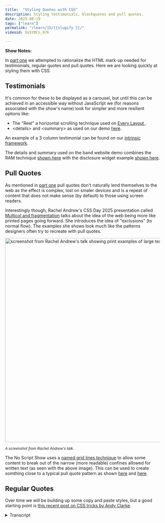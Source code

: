 ```yaml
---
title:  "Styling Quotes with CSS"
description: Styling testimonials, blockquotes and pull quotes.
date: 2025-08-19
tags: ["learn"]
permalink: "/learn/15/{{slugify }}/"
videoid: Ov5Y0Cn_87k

---
```


 **Show Notes:**

 In [part one](/24/) we attempted to rationalize the HTML mark-up needed for testimonials, regular quotes and pull quotes. Here we are looking quickly at styling them with CSS. 

## Testimonials

It's common for these to be displayed as a carousel, but until this can be achieved in an accessible way without JavaScript we (for reasons associated with the show's name) look for simpler and more resilient options like:

- The "Reel" a horizontal scrolling technique used on [Every Layout ](https://every-layout.dev/).
- &lt;details&gt; and &lt;summary&gt; as used on our demo [here](https://band.here24.co/).

An example of a 3 column testimonial can be found on our [intrinsic framework](https://intrinsicframework.here24.co/testimonials/).

The details and summary used on the band website demo combines the RAM technique [shown here](https://intrinsicframework.here24.co/maximum-column-grid/) with the disclosure widget example [shown here](https://intrinsicframework.here24.co/disclosure-widget/).


## Pull Quotes

As mentioned in [part one](/24/) pull quotes don't naturally lend themselves to the web as the effect is complex, lost on smaler devices and is a repeat of content that does not make sense (by default) to those using screen readers.

Interestingly though, Rachel Andrew's CSS Day 2025 presentation called [Multicol and fragmentation](https://youtu.be/NfwDP9shxNQ?t=2445) talks about the idea of the web being more like printed pages going forward. She introduces the idea of "exclusions" (to normal flow). The examples she shows look much like the patterns designers often try to recreate with pull quotes. 

  <div class="popout center-me" >

  <img src="/img/exclusions.webp" loading="lazy" width="1200" height="665" alt="screenshot from Rachel Andrew's talk showing print examples of large text excluded from normal document flow.">

  <small> <em> A screenshot from Rachel Andrew's talk.</em></small>
</div>

The No Script Show uses a [named grid lines technique](https://layout-breakouts-builder.vercel.app/) to allow some content to break out of the narrow (more readable) confines allowed for written text (as seen with the above image). This can be used to create somthing close to a typical pull quote pattern as shown [here](https://band.here24.co/music/street-lights-album) and [here](https://band.here24.co/music/shadow-album).

## Regular Quotes

Over time we will be building up some copy and paste styles, but a good starting point is [this recent post on CSS tricks by Andy Clarke](https://css-tricks.com/getting-creative-with-quotes/).

<details> 
<summary>Transcript</summary>


[00:00:06] **Nathan Wrigley:** Hello there and welcome to the No Script Show. This video is a follow up to our podcast episode called Don't Quote Us On This, where we looked at some of the confusion there is when it comes to writing semantic HTML for testimonials, pull quotes, and regular article quotes.

You can find that at no script show slash 24, so the numerals two, four, and it's worth checking that out before watching this. Here though we're quickly looking at various approaches to styling these things. With CSS and as always, David Waumsley joins me over there with a lovely shirt today. Very nice.

Shall I put the screen on and crack on? 

[00:00:46] **David Waumsley:** Yeah, let's do that. 'cause this one will be quick. Okay. Because I haven't had the time to actually, do many variations of the sales on the things that we were talking about. Sure. But, I've got some things to point out. I think when it comes to testimonials, which we talked about first time, there is, it seems pretty common to me to see those put in carousels of some form or another.

And obviously with us being a no script show, there's reasons why we want to avoid things that require JavaScript. If we can. So we're looking for simpler, resilient options. So there are a couple here that. Thought I'd mention. and the first one is the, what is called the Real by Hayden Pickin because he's getting a mention again and Andy Bell in their every layout, and I use this on our site anyway, but I think it's a really good solution.

So if we go to their. cycle. See, it's been employed over here, so you just put the testimonials in this nice. And, looks nice so you can find it here. Unfortunately, the reel is under their premium thing, but if you want to see how it works, you can just go to the no script show and look at how we're using it.

okay. There you go. Yeah. Yeah. So if you could see the reel is effectively here, you can get the gist of how that is put together. It's horizontal scrolling. So that's one approach, instead of having a carousel when you've got a lot. Yeah. And you don't wanna take up too much, of the vertical space.

And another one, which, I should have brought it up actually. and we'll just show it here in effect. So I've done a little demo, which we'll use at some point. Let me just go to it, show you some reviews. So I've. Lay these out. But another way which I needed to use was to just use the thing which we talked about.

The sort of details. Details and summary. Correct? Yes. And I've got that as an example. And in fact, I'm combining two things, which are on our intrinsic framework. I'm combining this thing of setting a maximum column. So I've got the sort of CSS here where we can just set these up, how many we want, and then it creates this sort of, if I can resize this sort of situation, but it doesn't go beyond three or whatever we set it to, put that inside the same thing.

Let me just go back to. Our homepage where I can see it. And, we've moved on since then. Let me have a look for the disclosure widget. So yeah, so I'm just using the same disclosure widget there, but I'm sticking that ram technique, those, grids within that. I think that works quite well. I did it on a website.

In fact, I can just bring it up. If I can just search for this, earth. Affinity Center. Yeah, you've got the URL there. Yeah. if I just go into there a couple, it was a problem that I had. I don't think the markup is good as I have here, but we had all these different sort of, reviews, which he collected and he collected so many and they were in this carousel.

And I never realized until I had to remake the site how many were, and you could see wow. Yeah. So I thought, that was the best way to deal with that. yeah. So that, so you pushed them 

[00:04:06] **Nathan Wrigley:** into a container there, which has a maximum of whatever it was, six or something like that? 

[00:04:10] **David Waumsley:** Yeah. Yeah. So on this case and then they just, and it's quite nice because responsibly then it will just adjust.

Yeah. and I think, these are better, I dunno what you feel about them. I now hate it when I see a carousel for reviews. 

[00:04:26] **Nathan Wrigley:** I think the beauty of the. the details block is that everything is definitively hidden until you touch the details. you invoke the detail, you open it.

Yes. In fact, you open the accordion and then it's all. Available, whereas the carousel is somewhat available and you have to interact on an ongoing basis. So you have to continue to scroll and then scroll a bit more and then scroll a bit more and then scroll a bit more. If that works with your finger.

That kind of almost feels like on a mobile device that kind of sweepy. Sweepy, yeah, something. Something quite good about that. 'cause we're used to that with all the applications, but I think on a desktop your I Imple implementation with the details is better. Because it's all on. All off.

You toggle them all on, you toggle them all off. If you were to have, let's say that you had 50 on that page You just showed us that scroll bar is gonna be tiny. Maybe it's not 50, but It's a pro. Yes. it's probably not far off, is it? 

[00:05:30] **David Waumsley:** That on this though, I didn't do. So if we look at this one, if I go back to the, that one that I was doing, I limited the space.

[00:05:38] **Nathan Wrigley:** Yeah. You 

[00:05:39] **David Waumsley:** okay? 

[00:05:39] **Nathan Wrigley:** So you carried on with the scroll there. Interesting. Yeah. Okay. Yeah, so there's options. There's options. I actually. Quite like what you did, where you opened it all and then you had that big close button at the end. That seemed to work for me. Yes. Yeah. I think, I'm not a fan of the carousel either.

Basically I, I think it's had its day, it was interesting, but 

[00:05:59] **David Waumsley:** not, yeah, and I think this is why they argue on every layout and that you'll notice on websites that either of these guys have done, that they tend to employ the real quite a lot for their stuff because on a mobile. It does, you can do it with your finger, so it does, Scroll along quite nicely. so anyway, that's just a solution to avoid having to get into JavaScript until, the hope is because we had that initial excitement about, Google managing to put forward some new, HTML that would, give us carousels. Except it didn't, it didn't.

The thing is they called it accessible. And then, There was Susan Suan who Yeah. Did real experiments on it and said, no, actually it's not. So it's still ongoing. It's ongoing. It's not a work, we it's a work in progress. It's not finished. Yeah. Yeah, exactly. So that might get changed over the time.

I'll just, Let's just go over, I did do on a intrinsic framework, I did mock up. If anyone wants the sort of way I've coded this up with these example testimonial here, I'll probably keep adding to these. so I've put in the HTML, which we were talking about in the way that we would do it now, given What we learned in the. The first part of this, and then here there's not much to say on it. so basically if we look at this, so how it works is that we start mobile first. So we just set those up. Yep. And then have them go into the grid past a certain point Into the three, which not that difficult for anyone to set up.

there were a couple of things here that I put in the code, which I thought were quite interesting. and new one was, and, people who are watching this show won't get it. But you had, an accessibility expert look at our site, didn't you? Yeah. Joe Dolson. Yeah. Yeah. Joel Dolson and I, although I saw it, he reminded me how we could use it.

So I'm using it here to put in this sort of. CSS generated content here and then escape it from screen readers by just putting in a blank, which we, which is new CSS Alt that we can have with this. Yeah, that was novel, wasn't it? 

[00:08:17] **Nathan Wrigley:** Yeah. So you had to have a blank for it to work. So like in effect, you think it not being there would be superior, but having a container with nothing in it was in fact what you needed to do, which is curious.

[00:08:33] **David Waumsley:** Yeah, so I'm able to just put this with the little stars just so it's decorative. Yeah, it looks nice. Doesn't mean anything at all. Yeah. But you can do it. And as we can now do it with generated content without, having that read out to screen readers, which is quite nice. The other thing that was just employed on there, which is worth, as I say, we use a media query then to bring in the grids and I've just put three columns on this one.

It could be anything. Yeah. And any other thing that I've put in there. When it does get to that, I wanted to use sub grid. To make sure that whatever size of the quote is here, that the people and their details line up. They all stay the same. Yeah. They all line up at the bottom. Yeah. Yeah. It's in a subgrid related to that, but That's it really. There's lots of different ways. Nice. Yeah. It's just a simple thing, but it's a good starting point when we do our projects or something to say, oh, that's how I coded it up before, 

[00:09:26] **Nathan Wrigley:** just to say, obviously I'm putting the URL on the screen if you want to get. This, if you wanna be able to see where this code is, you can obviously look in the URL bar on our screen, but head to no script show slash learn slash one five number 15, and the links as you can see on the screen are right there.

Just click on them and you'll be able to get to all of these bits and pieces. Sorry to interrupt. 

[00:09:47] **David Waumsley:** no, it's good. so I think that just covers testimonials. So let's go back to pull quotes again, something which I've, I think maybe ever used once in my career. Do you 

[00:09:58] **Nathan Wrigley:** know what, when you see them in a printed magazine, which we can now see on the screen, so we're looking at, I don't know, maybe it's, some magazine, vanity Fair or National Geographic or whatever it may be there, man.

Is it effective? It's like super effective, especially as the, you've got this columned layout of text, like it just jumps at you does, it really stands out. Yeah. Typically in on the web, we're never gonna employ three columns of text like that. So I think the opportunity to make it stand out quite as effectively as that is less.

But there, it's profound. it's like it's the first thing you're gonna look at. You can't escape it. It's brilliant. 

[00:10:38] **David Waumsley:** Yeah, no, design wise, and you can understand why people love these pull quotes. 'cause a lot of the designers who've gone to the web started in print, didn't they? And they want this.

So in contradiction to what we was talking about in the first part with Jeremy, Keith's argument, why do we have these on the web? They don't suit the web at all. because the duplicate content, annoying people, 'cause screen readers can't understand it. And then we have it. Technical difficulties of making these work on all screens.

And there's good reasons not to have poll quotes, but interestingly, just recently, it was released actually on YouTube, so you can actually watch the Talk by Rachel Andrews, for the CSS day. Thousand 25 and later in there, I've actually linked to the timestamp where she shows this and she talks a lot.

She's talking about multi columns, which I use quite a lot, this way of being able to just automatically generate columns and she's working on the spec of that Uhhuh. One of the big problems she has is multicolor and fragmentation. Fragmentation is about how you control what automatically gets shipped over to the next row.

Yeah. Anyway, so that's mainly what it talks about. But she also talks about the idea of exclusions. So it's not there in HTML, but she's asking the basic question, how much do we need it? Because with exclusions, the idea that you could exclude something from the normal flow, Rather than a sort of fragmentation that's excluded from the normal flow, everything can go around it.

And of course when you think about it, that's exactly what we'd want for things like pull quotes like this, Yeah. 

[00:12:14] **Nathan Wrigley:** So does it sit somewhere else then? can you, in this idea, would you specify it would belong at the end? or would it just disappear entirely, if So it'd be presentation.

It'd be there, but you wouldn't be able to see it. For example, on a screen reader, it would just evaporate. 

[00:12:34] **David Waumsley:** I dunno the answer to this. I think if there's a demand for it, they'll start to look into how they can implement this. So the implementations are known at the moment, but while she's looking at it, how much do we want these kind of design patterns?

And she does make a point, updating 'cause generally, and she would be part of that group. We've generally said, look, the web isn't like print, no, forget that. But as she started to look at fragmentation, she started to look at how you might fragment these things. Particularly some people still want to print.

And in fact you can print our articles actually, 'cause I put the code in for that. She's thinking that you now can fragment stuff. So things go into pages. So if we want the web can behave a little bit more Print, Yeah. And 

[00:13:18] **Nathan Wrigley:** honestly looking, okay, this is a curious aside. For the first time in probably 15 years, I subscribed to a magazine last week and it arrived, and I just loved it.

Because the way it was presented and the way it was laid out was just so alien to me. And I did that curious thing where I tried to, I forgot, and I literally tried to pinch and zoom and on a bit of text and then I laughed at myself as I did it, but it was so pleasurable to see. Quirky layouts.

Yes. That obviously at the moment we've pushed against that. It's we just want this one column. why do we want this one column? increasingly, we obviously on a mobile that would be desirable, but on a big screen, which many of us have got the privilege of having something quirky would be interesting.

Columned layouts. Why not? Yeah. it's fascinating and it's artistic. Yes, as much as anything else, it lends some sort of, okay, this, they're credible, they're artistic, this is what they do, vanity Fair or something, or Vogue or whatever. something like that would really be able to lean into that, wouldn't they?

Because that's their whole thing is creativity and artistry and all of that. Yeah. Okay. 

[00:14:41] **David Waumsley:** I would trust Rachel Andrews if she was behind the spec on it. Obviously that's one of her jobs, as she says. 'cause no one else wanted it. 'cause the multi Coles have been around for quite some time. yeah. Up there.

But nobody uses them, right? I do. quite a lot now. Okay. You use them. Okay. But you, it, that's where, the spec isn't as it should be. 'cause there's been lots of ideas and that's around fragmentation about the fact that, when you put something into multi coal, then you have to control what is falling as you change your screen sizes.

Yeah. And sometimes that can be awkward. So you can, that's the fragmentation side, but it does lead onto the question. And the same also, it links into what she's done with grid and the future spec of grid, where now we can. with CSS, we, it, we can control right? how things are read out to screen readers, right?

When our design patterns are going all over the place. 

[00:15:36] **Nathan Wrigley:** so the browser could intelligently apportion the. 3000 words of text into manageable, three column layouts in a grid or something like that. 

[00:15:47] **David Waumsley:** yes, but it's more about just when our layouts, the problem is, if we put something left and right or something and it falls underneath, but it falls the other way.

Yeah, exactly. Yeah. It's gotta be able to, it's gotta read the dom order, but the dom order's going to need to change with the CSS that's moving that around visually. Yeah. that's coming into grid. So I imagine within this, I mean I guess you're thinking ahead, at the moment it's just at the stage of do we want this, is there a big demand for this?

Because obviously there's a lot of work to do, there's a lot of convincing the browsers to get on board with the how to solve this. It's an interesting 

[00:16:22] **Nathan Wrigley:** kind of reversal of the last 10 years of. The internet it feels like, but it's nice. I think it's a brilliant, it's quite refreshing. 

[00:16:30] **David Waumsley:** Yes. Yes. So I think, yes, really interesting.

I think that's, anyway, there's just that. But in terms of, in terms of pull quotes, 'cause they are quite difficult to do. I've done a little cheat, which I think works because we use on the no script show. In fact, I can even do this probably if I just put the inspect on here. I just show it quite easily.

We are, as you can see here, probably just about, we can see the lines so I can have content as I'm, in fact showing here it's breaking it out of the main body without having to open up a new div. So I thought the next thing, and I did it here, let me just bring this up. just on that demo thing, you could use the same, yeah, there you go.

Yeah, so it's a pretty easy thing. We would use that as standard to do that there. And then I did another one, so 

[00:17:23] **Nathan Wrigley:** that's nice. I really like that. 

[00:17:26] **David Waumsley:** Yeah. So it looks okay as it moves to whatever size you've got. 'cause it starts to move a little bit in until it's just that regular old heading it looks like almost, doesn't it?

Yeah. Yeah. And these name line things are easy. And I just did another one. Which one did I open? Let's have a look at this one. This is a bit more awkward. Good. Because then I, and I've had to put the text. So this is what is a sort of pop out size. And then I've had to book Yeah, the text. Yeah, that's a curious, 

[00:17:52] **Nathan Wrigley:** that's a curious demonstration of limitations.

'cause you really want the text to wrap and I suppose it now it suddenly works, but on deck and do you know what it's not. Jankey, but I can see why it might annoy your aesthetics. it might, because a 

[00:18:07] **David Waumsley:** lot of the pull quotes here are often lined up this side and then, yeah. Because I would've to do a lot of work to do that and I'm, and then if it was non left aligned for a right, for a left to right reader, that would be, yeah, that would be a faux part, 

[00:18:19] **Nathan Wrigley:** wouldn't it?

Okay. 

[00:18:20] **David Waumsley:** For anybody who doesn't know about, I think we've mentioned it before, if you want to make these nine, na named grid lines for your pages, then there's a great generator over here, that allows you to do that. So the link is in our show notes, so you can just set up your own grid lines. Yeah, once, once you've got the code for this, it's complex code.

Once you've got the code for this, you can just. Change the numbers you want for the w, is that 

[00:18:45] **Nathan Wrigley:** gonna be in the show notes as well? Will that be, yeah, the 

[00:18:48] **David Waumsley:** link to this generator, and we're using it all the time, it's on our site as well. So you can, again, just look at the code there, but I thought it does allow for that.

okay. We are going to do this quickly. I think that's all I needed to cover there. And then for regular quotes, luckily just as. In this thinking that, oh, I need to do some styling to show Then the lovely Andy Clark came to the rescue Yeah, exactly. With the CSS tricks article. So we'll have a look at that.

and it seems like a good starting point. He, in this article, which I won't go into, just gives a whole load of code for styling these different block quotes. Nice. And it's Andy Clark, so they're always beautiful as always. I. And that's really what they're brilliant 

[00:19:35] **Nathan Wrigley:** as well. Some of them aren't they?

They, I'm particularly drawn to these much more straightforward ones where it's just some sort of separator at the top and the bottom. Yes. I like that. Not quite so into the, I don't know, the icons at top and bottom and the surrounding it with a speech bubble or something. It's less for me.

But they're beautiful. You're right, they're very, they're quite nice actually, now that I've said that, quite like those. 

[00:19:59] **David Waumsley:** The one thing though I will notice here is this little, so we see this sort of really beautiful pull screen on his example here. Yeah. What he doesn't provide us with, maybe there'll be an article following this up because been using this demo site for different articles, but I'd love to know.

If he's actually turned that into a code and how he's done that. Yeah. and I suppose it's similar to what I've been showing there, but I would like to see how he goes about it. Yeah, that's interesting. But it's not there in the article. But otherwise there's, it's a good starting point I think to pick up some CSS to start with this and, yeah.

[00:20:35] **Nathan Wrigley:** So this is, on CSS tricks.com. Again, the link will be in the, the show notes. Yeah. there's the url, no script show slash learn slash 1 5 15. Yes. There we go. And I 

[00:20:49] **David Waumsley:** think I've lost my notes, but I Yeah, There's the end at the end. 

[00:20:55] **Nathan Wrigley:** We're at the end. 

[00:20:56] **David Waumsley:** We are at the end. Actually, if I just go back here, let's just check my notes.

Yeah, we're done. We're done. 

[00:21:02] **Nathan Wrigley:** Okay. In that case, I will, I will take your screen away and, and we'll just mention one more time where you can go and find it. the piece of content which came before this. So if you're curious about what we spoke about and the trials and tribulations from a kind of a technical point of view, but it's all.

Speech. woo. That didn't work. There we go. No script show slash 2 4 24. That's the, the preamble to this episode if you like. And obviously if you want the show notes there, you can find them. But if you want the bits and pieces for this one, no script show slash learn. Slash 1 5 15. So there we go.

That's it. We will see you next time. David, thanks so much for your, for your hard work. I'm riding on your coattails. Thanks a lot. Alright, see you next. Easy. Bye. Yeah, bye.
</details> 

